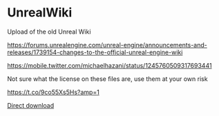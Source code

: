 # UnrealWiki
Upload of the old Unreal Wiki


https://forums.unrealengine.com/unreal-engine/announcements-and-releases/1739154-changes-to-the-official-unreal-engine-wiki


https://mobile.twitter.com/michaelhazani/status/1245760509317693441 


Not sure what the license on these files are, use them at your own risk

https://t.co/9co55Xs5Hs?amp=1

[Direct download](https://epicgames.ent.box.com/s/2e5hhlvqyu9octooxbkgwt2xdmmrea9z)
